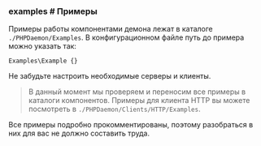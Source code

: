 ### examples # Примеры

Примеры работы компонентами демона лежат в каталоге `./PHPDaemon/Examples`.
В конфигурационном файле путь до примера можно указать так:

```
Examples\Example {}
```

Не забудьте настроить необходимые серверы и клиенты.

> В данный момент мы проверяем и переносим все примеры в каталоги компонентов.
> Примеры для клиента HTTP вы можете посмотреть в `./PHPDaemon/Clients/HTTP/Examples`.

Все примеры подробно прокомментированы, поэтому разобраться в них для вас не должно составить труда.